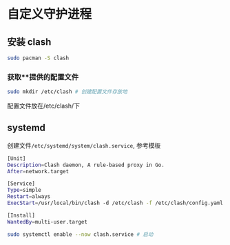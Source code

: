 # 自定义守护进程
## 安装 clash

```bash
sudo pacman -S clash
```

### 获取**提供的配置文件

```bash
sudo mkdir /etc/clash # 创建配置文件存放地
```

配置文件放在/etc/clash/下

## systemd

创建文件`/etc/systemd/system/clash.service`, 参考模板

```bash
[Unit]
Description=Clash daemon, A rule-based proxy in Go.
After=network.target

[Service]
Type=simple
Restart=always
ExecStart=/usr/local/bin/clash -d /etc/clash -f /etc/clash/config.yaml

[Install]
WantedBy=multi-user.target
```

```bash
sudo systemctl enable --now clash.service # 启动
```
